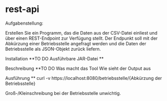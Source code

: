 # rest-api

Aufgabenstellung:

Erstellen Sie ein Programm, das die Daten aus der CSV-Datei einliest und über einen REST-Endpoint zur Verfügung stellt. Der Endpunkt soll mit der Abkürzung einer Betriebsstelle angefragt werden und die Daten der Betriebsstelle als JSON-Objekt zurück liefern.

Installation
**TO DO Ausführbare JAR-Datei **

Beschreibung
**TO DO
Was macht das Tool
Wie sieht der Output aus

Ausführung
** 
curl -v https://localhost:8080/betriebsstelle/{Abkürzung der Betriebsstelle}

Groß-/Kleinschreibung bei der Betriebsstelle unwichtig.
